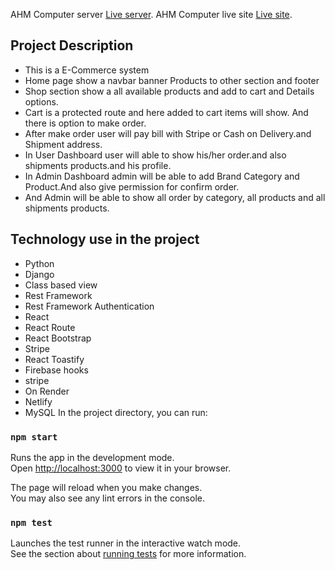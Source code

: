 AHM Computer server [Live server](https://ahm-computer-backend.onrender.com/).
AHM Computer live site [Live site](https://lucky-tools-manufacturer.web.app/).

## Project Description
* This is a E-Commerce system
* Home page show a navbar banner Products to other section and footer
* Shop section show a all available products and add to cart and Details options.
* Cart is a protected route and here added to cart items will show. And there is option to  make order.
* After make order user will pay bill with Stripe or Cash on Delivery.and Shipment address.
* In User Dashboard user will able to show his/her order.and also shipments products.and his profile. 
* In Admin Dashboard admin will be able to add Brand Category and Product.And also give permission for confirm order.
* And Admin will be able to show all order by category, all products and all shipments products.

## Technology use in the project
* Python 
* Django
* Class based view
* Rest Framework
* Rest Framework Authentication
* React
* React Route
* React Bootstrap
* Stripe
* React Toastify
* Firebase hooks
* stripe
* On Render
* Netlify
* MySQL
In the project directory, you can run:


### `npm start`
Runs the app in the development mode.\
Open [http://localhost:3000](http://localhost:3000) to view it in your browser.

The page will reload when you make changes.\
You may also see any lint errors in the console.

### `npm test`

Launches the test runner in the interactive watch mode.\
See the section about [running tests](https://facebook.github.io/create-react-app/docs/running-tests) for more information.
